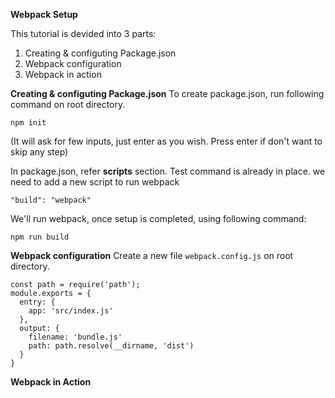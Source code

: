 **Webpack Setup**

This tutorial is devided into 3 parts:
1. Creating & configuting Package.json 
2. Webpack configuration
3. Webpack in action

**Creating & configuting Package.json**
To create package.json, run following command on root directory.

```npm init```

(It will ask for few inputs, just enter as you wish. Press enter if don't want to skip any step)

In package.json, refer **scripts** section. Test command is already in place. we need to add a new script to run webpack

```"build": "webpack"```

We'll run webpack, once setup is completed, using following command:

```npm run build```

**Webpack configuration**
Create a new file ```webpack.config.js``` on root directory.

```
const path = require('path');
module.exports = {
  entry: {
    app: 'src/index.js'
  },
  output: {
    filename: 'bundle.js'
    path: path.resolve(__dirname, 'dist')
  }
}
```

**Webpack in Action**
